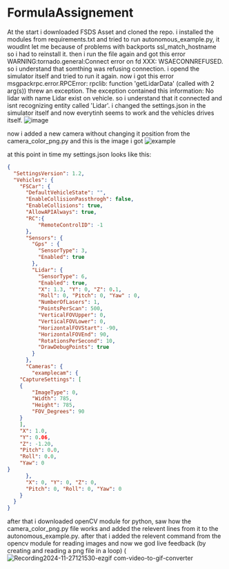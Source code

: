 # FormulaAssignement
At the start i downloaded FSDS Asset and cloned the repo.
i installed the modules from requirements.txt and tried to run autonomous_example.py, it woudlnt let me because of problems with backports ssl_match_hostname so i had to reinstall it.
then i run the file again and got this error WARNING:tornado.general:Connect error on fd XXX: WSAECONNREFUSED. so i understand that somthing was refusing connection. i opend the simulator itself and tried to run it again.
now i got this error msgpackrpc.error.RPCError: rpclib: function 'getLidarData' (called with 2 arg(s)) threw an exception. The exception contained this information: No lidar with name Lidar exist on vehicle. so i understand that it connected and isnt recognizing entity called 'Lidar'. i changed the settings.json in the simulator itself and now everytinh seems to work and the vehicles drives itself.
![image](https://github.com/user-attachments/assets/a198c87c-75ae-43b7-b32a-4dc542351bbf)

now i added a new camera without changing it position from the camera_color_png.py and this is the image i got
![example](https://github.com/user-attachments/assets/8ca7f901-906f-4b0b-9cf1-5bf5a00eb9b8)

at this point in time my settings.json looks like this:
```json
{
  "SettingsVersion": 1.2,
  "Vehicles": {
    "FSCar": {
      "DefaultVehicleState": "",
      "EnableCollisionPassthrogh": false,
      "EnableCollisions": true,
      "AllowAPIAlways": true,
      "RC":{
          "RemoteControlID": -1
      },
      "Sensors": {
        "Gps" : {
          "SensorType": 3,
          "Enabled": true
        },
        "Lidar": {
          "SensorType": 6,
          "Enabled": true,
          "X": 1.3, "Y": 0, "Z": 0.1,
          "Roll": 0, "Pitch": 0, "Yaw" : 0,
          "NumberOfLasers": 1,
          "PointsPerScan": 500,
          "VerticalFOVUpper": 0,
          "VerticalFOVLower": 0,
          "HorizontalFOVStart": -90,
          "HorizontalFOVEnd": 90,
          "RotationsPerSecond": 10,
          "DrawDebugPoints": true
        }
      },
      "Cameras": {
        "examplecam": {
    "CaptureSettings": [
    {
        "ImageType": 0,
        "Width": 785,
        "Height": 785,
        "FOV_Degrees": 90
    }
    ],
    "X": 1.0,
    "Y": 0.06,
    "Z": -1.20,
    "Pitch": 0.0,
    "Roll": 0.0,
    "Yaw": 0
}
      },
      "X": 0, "Y": 0, "Z": 0,
      "Pitch": 0, "Roll": 0, "Yaw": 0
    }
  }
}
```

after that i downloaded openCV module for python, saw how the camera_color_png.py file works and added the relevent lines from it to the autonomous_example.py. after that i added the relevent command from the opencv module for reading images and now we god live feedback (by creating and reading a png file in a loop)
(![Recording2024-11-27121530-ezgif com-video-to-gif-converter](https://github.com/user-attachments/assets/6ce11d04-e6f3-4088-8ae8-ac3f1478c0c0)


